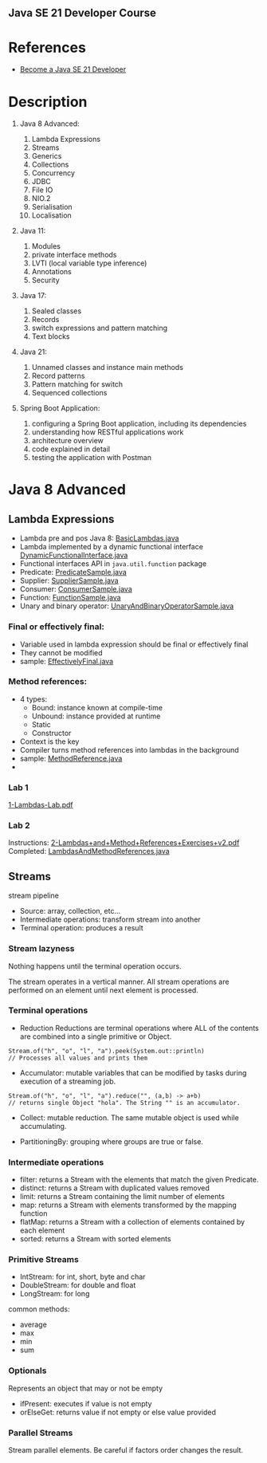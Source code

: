 Java SE 21 Developer Course
---

# References

- [Become a Java SE 21 Developer](https://mylearn.oracle.com/ou/learning-path/become-a-java-se-21-developer/138845)

# Description

1. Java 8 Advanced:
    1. Lambda Expressions
    17. Streams
    18. Generics
    19. Collections
    20. Concurrency
    21. JDBC
    22. File IO
    23. NIO.2
    24. Serialisation
    25. Localisation

2. Java 11:
    1. Modules
    11. private interface methods
    12. LVTI (local variable type inference)
    13. Annotations
    14. Security

3. Java 17:
    1. Sealed classes
    6. Records
    7. switch expressions and pattern matching
    8. Text blocks

4. Java 21:
    1. Unnamed classes and instance main methods
    2. Record patterns
    3. Pattern matching for switch
    4. Sequenced collections

5. Spring Boot Application:
    1. configuring a Spring Boot application, including its dependencies
    2. understanding how RESTful applications work
    3. architecture overview
    4. code explained in detail
    5. testing the application with Postman

# Java 8 Advanced

## Lambda Expressions

- Lambda pre and pos Java 8: [BasicLambdas.java](src/main/java/jgregorio/course/java8/lambda/BasicLambdas.java)
- Lambda implemented by a dynamic functional
  interface [DynamicFunctionalInterface.java](src/main/java/jgregorio/course/java8/lambda/DynamicFunctionalInterface.java)
- Functional interfaces API in `java.util.function` package
- Predicate: [PredicateSample.java](src/main/java/jgregorio/course/java8/lambda/PredicateSample.java)
- Supplier: [SupplierSample.java](src/main/java/jgregorio/course/java8/lambda/SupplierSample.java)
- Consumer: [ConsumerSample.java](src/main/java/jgregorio/course/java8/lambda/ConsumerSample.java)
- Function: [FunctionSample.java](src/main/java/jgregorio/course/java8/lambda/FunctionSample.java)
- Unary and binary
  operator: [UnaryAndBinaryOperatorSample.java](src/main/java/jgregorio/course/java8/lambda/UnaryAndBinaryOperatorSample.java)

### Final or effectively final:

- Variable used in lambda expression should be final or effectively final
- They cannot be modified
- sample: [EffectivelyFinal.java](src/main/java/jgregorio/course/java8/lambda/EffectivelyFinal.java)

### Method references:

- 4 types:
  - Bound: instance known at compile-time
  - Unbound: instance provided at runtime
  - Static
  - Constructor
- Context is the key
- Compiler turns method references into lambdas in the background
- sample: [MethodReference.java](src/main/java/jgregorio/course/java8/lambda/MethodReference.java)
- 

### Lab 1
[1-Lambdas-Lab.pdf](src/main/resources/java8/lambda/lab/1-Lambdas-Lab.pdf)

### Lab 2
Instructions:
[2-Lambdas+and+Method+References+Exercises+v2.pdf](src/main/resources/java8/lambda/lab/2-Lambdas%2Band%2BMethod%2BReferences%2BExercises%2Bv2.pdf)
Completed:
[LambdasAndMethodReferences.java](src/main/java/jgregorio/course/java8/lambda/lab2/LambdasAndMethodReferences.java)

## Streams
stream pipeline
- Source: array, collection, etc...
- Intermediate operations: transform stream into another
- Terminal operation: produces a result

### Stream lazyness
Nothing happens until the terminal operation occurs.

The stream operates in a vertical manner. 
All stream operations are performed on an element until next element is processed.

### Terminal operations
- Reduction
Reductions are terminal operations where ALL of the contents are combined into a single primitive or Object.
```
Stream.of("h", "o", "l", "a").peek(System.out::println)
// Processes all values and prints them
```

- Accumulator: mutable variables that can be modified by tasks during execution of a streaming job.
```
Stream.of("h", "o", "l", "a").reduce("", (a,b) -> a+b)
// returns single Object "hola". The String "" is an accumulator.
```

- Collect: mutable reduction. The same mutable object is used while accumulating.

- PartitioningBy: grouping where groups are true or false.

### Intermediate operations

- filter: returns a Stream with the elements that match the given Predicate.
- distinct: returns a Stream with duplicated values removed
- limit: returns a Stream containing the limit number of elements
- map: returns a Stream with elements transformed by the mapping function
- flatMap: returns a Stream with a collection of elements contained by each element
- sorted: returns a Stream with sorted elements

### Primitive Streams
- IntStream: for int, short, byte and char
- DoubleStream: for double and float
- LongStream: for long

common methods:
- average
- max
- min
- sum

### Optionals
Represents an object that may or not be empty

- ifPresent: executes if value is not empty
- orElseGet: returns value if not empty or else value provided

### Parallel Streams
Stream parallel elements.
Be careful if factors order changes the result.



